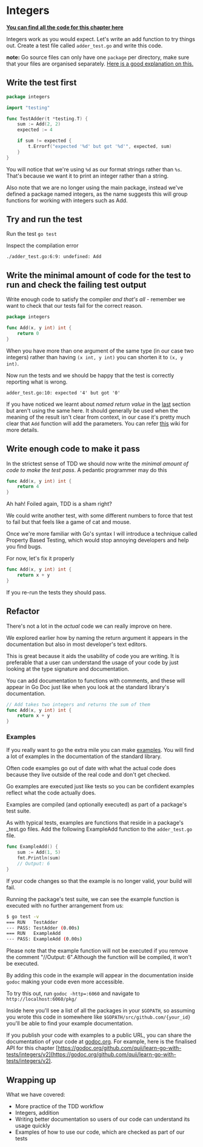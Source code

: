 # Integers

**[You can find all the code for this chapter here](https://github.com/quii/learn-go-with-tests/tree/master/integers)**

Integers work as you would expect. Let's write an add function to try things out. Create a test file called `adder_test.go` and write this code.

**note:** Go source files can only have one `package` per directory, make sure that your files are organised separately. [Here is a good explanation on this.](https://dave.cheney.net/2014/12/01/five-suggestions-for-setting-up-a-go-project)

## Write the test first

```go
package integers

import "testing"

func TestAdder(t *testing.T) {
    sum := Add(2, 2)
    expected := 4

    if sum != expected {
        t.Errorf("expected '%d' but got '%d'", expected, sum)
    }
}
```

You will notice that we're using `%d` as our format strings rather than `%s`. That's because we want it to print an integer rather than a string.

Also note that we are no longer using the main package, instead we've defined a package named integers, as the name suggests this will group functions for working with integers such as Add.

## Try and run the test

Run the test `go test`

Inspect the compilation error

`./adder_test.go:6:9: undefined: Add`

## Write the minimal amount of code for the test to run and check the failing test output

Write enough code to satisfy the compiler _and that's all_ - remember we want to check that our tests fail for the correct reason.

```go
package integers

func Add(x, y int) int {
    return 0
}
```

When you have more than one argument of the same type \(in our case two integers\) rather than having `(x int, y int)` you can shorten it to `(x, y int)`.

Now run the tests and we should be happy that the test is correctly reporting what is wrong.

`adder_test.go:10: expected '4' but got '0'`

If you have noticed we learnt about _named return value_ in the [last](hello-world.md#one...last...refactor?) section but aren't using the same here. It should generally be used when the meaning of the result isn't clear from context, in our case it's pretty much clear that `Add` function will add the parameters. You can refer [this](https://github.com/golang/go/wiki/CodeReviewComments#named-result-parameters) wiki for more details.

## Write enough code to make it pass

In the strictest sense of TDD we should now write the _minimal amount of code to make the test pass_. A pedantic programmer may do this

```go
func Add(x, y int) int {
    return 4
}
```

Ah hah! Foiled again, TDD is a sham right?

We could write another test, with some different numbers to force that test to fail but that feels like a game of cat and mouse.

Once we're more familiar with Go's syntax I will introduce a technique called Property Based Testing, which would stop annoying developers and help you find bugs.

For now, let's fix it properly

```go
func Add(x, y int) int {
    return x + y
}
```

If you re-run the tests they should pass.

## Refactor

There's not a lot in the _actual_ code we can really improve on here.

We explored earlier how by naming the return argument it appears in the documentation but also in most developer's text editors.

This is great because it aids the usability of code you are writing. It is preferable that a user can understand the usage of your code by just looking at the type signature and documentation.

You can add documentation to functions with comments, and these will appear in Go Doc just like when you look at the standard library's documentation.

```go
// Add takes two integers and returns the sum of them
func Add(x, y int) int {
    return x + y
}
```

### Examples

If you really want to go the extra mile you can make [examples](https://blog.golang.org/examples). You will find a lot of examples in the documentation of the standard library.

Often code examples go out of date with what the actual code does because they live outside of the real code and don't get checked.

Go examples are executed just like tests so you can be confident examples reflect what the code actually does.

Examples are compiled \(and optionally executed\) as part of a package's test suite.

As with typical tests, examples are functions that reside in a package's \_test.go files. Add the following ExampleAdd function to the `adder_test.go` file.

```go
func ExampleAdd() {
    sum := Add(1, 5)
    fmt.Println(sum)
    // Output: 6
}
```

If your code changes so that the example is no longer valid, your build will fail.

Running the package's test suite, we can see the example function is executed with no further arrangement from us:

```bash
$ go test -v
=== RUN   TestAdder
--- PASS: TestAdder (0.00s)
=== RUN   ExampleAdd
--- PASS: ExampleAdd (0.00s)
```

Please note that the example function will not be executed if you remove the comment "//Output: 6".Although the function will be compiled, it won't be executed.

By adding this code in the example will appear in the documentation inside `godoc` making your code even more accessible.

To try this out, run `godoc -http=:6060` and navigate to `http://localhost:6060/pkg/`

Inside here you'll see a list of all the packages in your `$GOPATH`, so assuming you wrote this code in somewhere like `$GOPATH/src/github.com/{your_id}` you'll be able to find your example documentation.

If you publish your code with examples to a public URL, you can share the documentation of your code at [godoc.org](https://godoc.org). For example, here is the finalised API for this chapter [https://godoc.org/github.com/quii/learn-go-with-tests/integers/v2](https://godoc.org/github.com/quii/learn-go-with-tests/integers/v2).

## Wrapping up

What we have covered:

* More practice of the TDD workflow
* Integers, addition
* Writing better documentation so users of our code can understand its usage quickly
* Examples of how to use our code, which are checked as part of our tests
